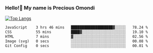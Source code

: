 ### Hello!👋 My name is Precious Omondi 

[![Top Langs](https://github-readme-stats.vercel.app/api/top-langs/?username=Presho99&langs_count=8&theme=dark)](https://github.com/Presho99/github-readme-stats)



<!--START_SECTION:waka-->

```txt
JavaScript    3 hrs 46 mins   ███████████████████▓░░░░░   78.24 %
CSS           55 mins         ████▓░░░░░░░░░░░░░░░░░░░░   19.10 %
HTML          7 mins          ▓░░░░░░░░░░░░░░░░░░░░░░░░   02.56 %
Image (svg)   0 secs          ░░░░░░░░░░░░░░░░░░░░░░░░░   00.08 %
Git Config    0 secs          ░░░░░░░░░░░░░░░░░░░░░░░░░   00.01 %
```

<!--END_SECTION:waka-->

